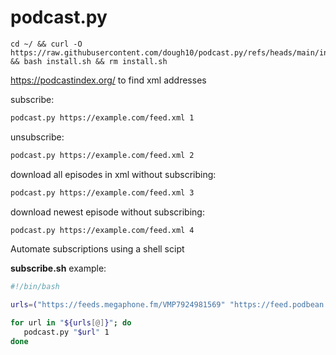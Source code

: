 # podcast.py

```text
cd ~/ && curl -O https://raw.githubusercontent.com/dough10/podcast.py/refs/heads/main/install.sh && bash install.sh && rm install.sh
```

<https://podcastindex.org/> to find xml addresses

subscribe:

```bash
podcast.py https://example.com/feed.xml 1
```

unsubscribe:

```bash
podcast.py https://example.com/feed.xml 2
```

download all episodes in xml without subscribing:

```bash
podcast.py https://example.com/feed.xml 3
```

download newest episode without subscribing:
```bash
podcast.py https://example.com/feed.xml 4
```

Automate subscriptions using a shell scipt

**subscribe.sh** example:

```bash
#!/bin/bash

urls=("https://feeds.megaphone.fm/VMP7924981569" "https://feed.podbean.com/tonyia/feed.xml" "https://feeds.simplecast.com/jn7O6Fnt")

for url in "${urls[@]}"; do
   podcast.py "$url" 1
done

```
